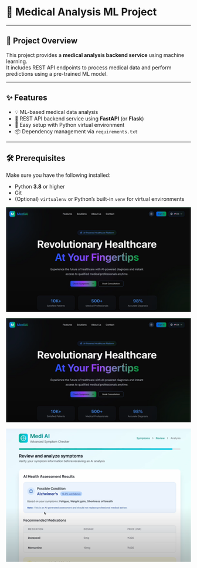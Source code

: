 # 🏥 Medical Analysis ML Project

---

## 📖 Project Overview

This project provides a **medical analysis backend service** using machine learning.  
It includes REST API endpoints to process medical data and perform predictions using a pre-trained ML model.

---

## ✨ Features

- 💡 ML-based medical data analysis  
- 🚀 REST API backend service using **FastAPI** (or **Flask**)  
- 🐍 Easy setup with Python virtual environment  
- 📦 Dependency management via `requirements.txt`  

---

## 🛠️ Prerequisites

Make sure you have the following installed:

- Python **3.8** or higher  
- Git  
- (Optional) `virtualenv` or Python’s built-in `venv` for virtual environments


![Screenshot](images/Screenshot_2025-06-07_004544.png)


![Screenshot 1](images/Screenshot_2025-06-07_004544.png)

![Screenshot 2](images/Screenshot_2025-06-07_004605.png)



